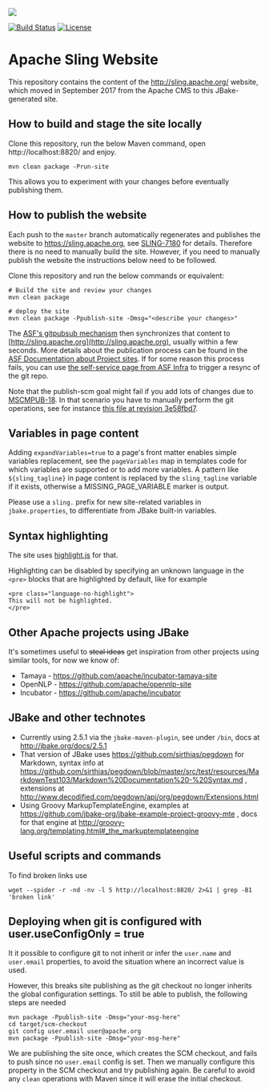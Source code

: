 [<img src="https://sling.apache.org/res/logos/sling.png"/>](https://sling.apache.org)

 [![Build Status](https://builds.apache.org/buildStatus/icon?job=Sling/sling-site/master)](https://builds.apache.org/job/Sling/job/sling-site/job/master) [![License](https://img.shields.io/badge/License-Apache%202.0-blue.svg)](https://www.apache.org/licenses/LICENSE-2.0)

# Apache Sling Website
This repository contains the content of the http://sling.apache.org/ website, which moved in September 2017 from
the Apache CMS to this JBake-generated site.

## How to build and stage the site locally  
Clone this repository, run the below Maven command, open http://localhost:8820/ and enjoy.

    mvn clean package -Prun-site
	
This allows	you to experiment with your changes before eventually publishing them.

## How to publish the website

Each push to the `master` branch automatically regenerates and publishes the website to https://sling.apache.org, see
[SLING-7180](https://issues.apache.org/jira/browse/SLING-7180) for details. Therefore there is no need to manually
build the site. However, if you need to manually publish the website the instructions below need to be followed.

Clone this repository and run the below commands or equivalent:

	# Build the site and review your changes
	mvn clean package

    # deploy the site
    mvn clean package -Ppublish-site -Dmsg="<describe your changes>"

The [ASF's gitpubsub mechanism](https://blogs.apache.org/infra/entry/git_based_websites_available) then synchronizes that content to [http://sling.apache.org](http://sling.apache.org), usually within a few seconds. More details about the publication process can be found in the [ASF Documentation about Project sites](https://www.apache.org/dev/project-site.html). If for some reason this process fails, you can use [the self-service page from ASF Infra](https://selfserve.apache.org/) to trigger a resync of the git repo.

Note that the publish-scm goal might fail if you add lots of changes due to [MSCMPUB-18](https://issues.apache.org/jira/browse/MSCMPUB-18). In that scenario you have to manually perform the git operations, see for instance [this file at revision 3e58fbd7](https://github.com/apache/sling-site/blob/3e58fbd768344d90185a2123ca30afb6ec4f9000/README.md).

## Variables in page content
Adding `expandVariables=true` to a page's front matter enables simple variables replacement, see the `pageVariables` map in
templates code for which variables are supported or to add more variables. A pattern like `${sling_tagline}` in page content
is replaced by the `sling_tagline` variable if it exists, otherwise a MISSING_PAGE_VARIABLE marker is output.

Please use a `sling.` prefix for new site-related variables in `jbake.properties`, to differentiate from JBake built-in variables.

## Syntax highlighting
The site uses [highlight.js](https://highlightjs.org/) for that.

Highlighting can be disabled by specifying an unknown language in the `<pre>` blocks that are highlighted by default, like for example

    <pre class="language-no-highlight">
    This will not be highlighted.
    </pre>

## Other Apache projects using JBake 
It's sometimes useful to ~~steal ideas~~ get inspiration from other projects using similar tools, for now we know of:

 * Tamaya - https://github.com/apache/incubator-tamaya-site
 * OpenNLP - https://github.com/apache/opennlp-site
 * Incubator - https://github.com/apache/incubator

## JBake and other technotes
* Currently using 2.5.1 via the `jbake-maven-plugin`, see under `/bin`, docs at http://jbake.org/docs/2.5.1
* That version of JBake uses https://github.com/sirthias/pegdown for Markdown, syntax info at https://github.com/sirthias/pegdown/blob/master/src/test/resources/MarkdownTest103/Markdown%20Documentation%20-%20Syntax.md , extensions at http://www.decodified.com/pegdown/api/org/pegdown/Extensions.html
* Using Groovy MarkupTemplateEngine, examples at https://github.com/jbake-org/jbake-example-project-groovy-mte , docs for that engine at http://groovy-lang.org/templating.html#_the_markuptemplateengine


## Useful scripts and commands
To find broken links use

    wget --spider -r -nd -nv -l 5 http://localhost:8820/ 2>&1 | grep -B1 'broken link'

## Deploying when git is configured with user.useConfigOnly = true

It it possible to configure git to not inherit or infer the `user.name` and `user.email`
properties, to avoid the situation where an incorrect value is used.

However, this breaks site publishing as the git checkout no longer inherits the global
configuration settings. To still be able to publish, the following steps are needed

    mvn package -Ppublish-site -Dmsg="your-msg-here"
    cd target/scm-checkout
    git config user.email user@apache.org
    mvn package -Ppublish-site -Dmsg="your-msg-here"

We are publishing the site once, which creates the SCM checkout, and fails to push
since no `user.email` config is set. Then we manually configure this property in
the SCM checkout and try publishing again. Be careful to avoid any `clean` operations
with Maven since it will erase the initial checkout.
